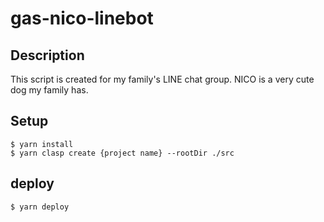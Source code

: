 # gas-nico-linebot

## Description

This script is created for my family's LINE chat group.
NICO is a very cute dog my family has.

## Setup

```
$ yarn install
$ yarn clasp create {project name} --rootDir ./src
```

## deploy

```
$ yarn deploy
```
